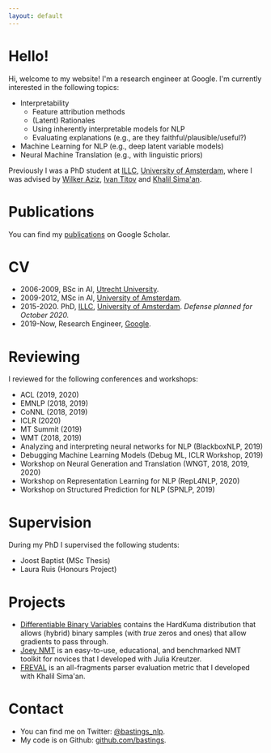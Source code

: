 ```yaml
---
layout: default
---
```


# Hello! 

Hi, welcome to my website! 
I'm a research engineer at Google. I'm currently interested in the following topics:

- Interpretability
  - Feature attribution methods
  - (Latent) Rationales
  - Using inherently interpretable models for NLP
  - Evaluating explanations (e.g., are they faithful/plausible/useful?)
- Machine Learning for NLP (e.g., deep latent variable models)
- Neural Machine Translation (e.g., with linguistic priors)

Previously I was a PhD student at [ILLC](https://www.illc.uva.nl/), [University of Amsterdam](https://www.uva.nl/), where I was advised by [Wilker Aziz](https://wilkeraziz.github.io/), [Ivan Titov](http://ivan-titov.org/) and [Khalil Sima'an](https://staff.fnwi.uva.nl/k.simaan/index.html). 

# Publications

You can find my [publications](https://scholar.google.com/citations?user=VG_wuYkAAAAJ&hl=en) on Google Scholar.

# CV

* 2006-2009, BSc in AI, [Utrecht University](https://www.uu.nl/).
* 2009-2012, MSc in AI, [University of Amsterdam](https://www.uva.nl/).
* 2015-2020. PhD, [ILLC](https://www.illc.uva.nl/), [University of Amsterdam](https://www.uva.nl/). *Defense planned for October 2020.*
* 2019-Now, Research Engineer, [Google](https://ai.google/).

# Reviewing

I reviewed for the following conferences and workshops:

* ACL (2019, 2020)
* EMNLP (2018, 2019)
* CoNNL (2018, 2019)
* ICLR (2020)
* MT Summit (2019)
* WMT (2018, 2019)
* Analyzing and interpreting neural networks for NLP (BlackboxNLP, 2019)
* Debugging Machine Learning Models (Debug ML, ICLR Workshop, 2019)
* Workshop on Neural Generation and Translation (WNGT, 2018, 2019, 2020)
* Workshop on Representation Learning for NLP (RepL4NLP, 2020)
* Workshop on Structured Prediction for NLP (SPNLP, 2019)

# Supervision

During my PhD I supervised the following students:

* Joost Baptist (MSc Thesis)
* Laura Ruis (Honours Project)

# Projects

* [Differentiable Binary Variables](https://github.com/bastings/interpretable_predictions) contains the HardKuma distribution that allows (hybrid) binary samples (with *true* zeros and ones) that allow gradients to pass through.
* [Joey NMT](https://github.com/joeynmt/joeynmt) is an easy-to-use, educational, and benchmarked NMT toolkit for novices that I developed with Julia Kreutzer. 
* [FREVAL](https://github.com/bastings/freval) is an all-fragments parser evaluation metric that I developed with Khalil Sima'an.


# Contact

* You can find me on Twitter: [@bastings_nlp](https://twitter.com/bastings_nlp).
* My code is on Github: [github.com/bastings](https://github.com/bastings).
